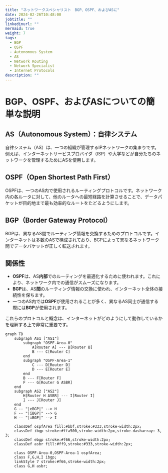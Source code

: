 ```yaml
---
title: "ネットワークスペシャリスト　BGP、OSPF、およびASに"
date: 2024-02-26T10:48:00
jobtitle: ""
linkedinurl: ""
mermaid: true
weight: 7
tags:
  - BGP
  - OSPF
  - Autonomous System
  - AS
  - Network Routing
  - Network Specialist
  - Internet Protocols
description: ""
---
```


# BGP、OSPF、およびASについての簡単な説明

## AS（Autonomous System）：自律システム

自律システム（AS）は、一つの組織が管理するIPネットワークの集まりです。例えば、インターネットサービスプロバイダ（ISP）や大学などが自分たちのネットワークを管理するためにASを使用します。

## OSPF（Open Shortest Path First）

OSPFは、一つのAS内で使用されるルーティングプロトコルです。ネットワーク内の各ルータに対して、他のルータへの最短経路を計算させることで、データパケットが目的地まで最も効率的なルートをたどるようにします。

## BGP（Border Gateway Protocol）

BGPは、異なるAS間でルーティング情報を交換するためのプロトコルです。インターネットは多数のASで構成されており、BGPによって異なるネットワーク間でデータパケットが正しく転送されます。

## 関係性

- **OSPF**は、AS**内部**でのルーティングを最適化するために使われます。これにより、ネットワーク内での通信がスムーズになります。
- **BGP**は、AS**間**のルーティング情報の交換に使われ、インターネット全体の接続性を保ちます。
- 一つのAS内では**OSPF**が使用されることが多く、異なるAS同士が通信する際には**BGP**が使用されます。

これらのプロトコルと概念は、インターネットがどのようにして動作しているかを理解する上で非常に重要です。

```mermaid
graph TD
    subgraph AS1 ["AS1"]
        subgraph "OSPF-Area-0"
            A[Router A] --- B[Router B]
            B --- C[Router C]
        end
        subgraph "OSPF-Area-1"
            C --- D[Router D]
            D --- E[Router E]
        end
        B --- F[Router F]
        F --- G[Router G ASBR]
    end
    subgraph AS2 ["AS2"]
        H[Router H ASBR] --- I[Router I]
        I --- J[Router J]
    end
    G -- "|eBGP|" --> H
    F -- "|iBGP|" --> G
    H -- "|iBGP|" --> I

    classDef ospfArea fill:#bbf,stroke:#333,stroke-width:2px;
    classDef ibgp stroke:#ffa500,stroke-width:2px,stroke-dasharray: 3, 3;
    classDef ebgp stroke:#f66,stroke-width:2px;
    classDef asbr fill:#ff9,stroke:#333,stroke-width:2px;

    class OSPF-Area-0,OSPF-Area-1 ospfArea;
    class F,G,H,I ibgp;
    linkStyle 7 stroke:#f66,stroke-width:2px;
    class G,H asbr;
```
